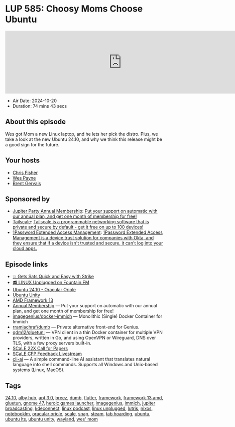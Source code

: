 # LUP 585: Choosy Moms Choose Ubuntu

<iframe src="https://player.fireside.fm/v2/RUkczH-V+MWlZDQ6V?theme=dark" width="740" height="200" frameborder="0" scrolling="no"></iframe>

* Air Date: 2024-10-20
* Duration: 74 mins 43 secs

## About this episode

Wes got Mom a new Linux laptop, and he lets her pick the distro. Plus, we take a look at the new Ubuntu 24.10, and why we think this release might be a good sign for the future.

## Your hosts
* [Chris Fisher](https://linuxunplugged.com/hosts/chrislas)
* [Wes Payne](https://linuxunplugged.com/hosts/wes)
* [Brent Gervais](https://linuxunplugged.com/hosts/brent)

## Sponsored by

  * [Jupiter Party Annual Membership](https://jupitersignal.memberful.com/checkout?plan=117630r): [Put your support on automatic with our annual plan, and get one month of membership for free!](https://jupitersignal.memberful.com/checkout?plan=117630r)
  * [Tailscale](http://tailscale.com/linuxunplugged): [Tailscale is a programmable networking software that is private and secure by default - get it free on up to 100 devices!](http://tailscale.com/linuxunplugged)
  * [1Password Extended Access Management](https://1password.com/unplugged): [1Password Extended Access Management is a device trust solution for companies with Okta, and they ensure that if a device isn't trusted and secure, it can't log into your cloud apps.](https://1password.com/unplugged)



## Episode links

  * [💥 Gets Sats Quick and Easy with Strike](https://strike.me/ "💥 Gets Sats Quick and Easy with Strike")
  * [📻 LINUX Unplugged on Fountain.FM](https://www.fountain.fm/show/dWiuBeqpDSM86AwXRXov "📻 LINUX Unplugged  on Fountain.FM")
  * [Ubuntu 24.10 - Oracular Oriole](https://canonical.com/blog/canonical-releases-ubuntu-24-10-oracular-oriole "Ubuntu 24.10 - Oracular Oriole")
  * [Ubuntu Unity](https://ubuntuunity.org/ "Ubuntu Unity")
  * [AMD Framework 13](https://frame.work/products/laptop-diy-13-gen-amd/configuration/new "AMD Framework 13")
  * [Annual Membership](https://jupitersignal.memberful.com/checkout?plan=117630 "Annual Membership") — Put your support on automatic with our annual plan, and get one month of membership for free!
  * [imagegenius/docker-immich](https://github.com/imagegenius/docker-immich "imagegenius/docker-immich") — Monolithic (Single) Docker Container for Immich
  * [rramiachraf/dumb](https://github.com/rramiachraf/dumb "rramiachraf/dumb") — Private alternative front-end for Genius.
  * [qdm12/gluetun:](https://github.com/qdm12/gluetun "qdm12/gluetun:") — VPN client in a thin Docker container for multiple VPN providers, written in Go, and using OpenVPN or Wireguard, DNS over TLS, with a few proxy servers built-in.
  * [SCaLE 22X Call for Papers](https://www.socallinuxexpo.org/scale/22x/cfp "SCaLE 22X Call for Papers")
  * [SCaLE CFP Feedback Livestream](https://youtube.com/live/YGv9xJB7UOg "SCaLE CFP Feedback Livestream")
  * [cli-ai](https://github.com/fmdz387/cli-ai "cli-ai") — A simple command-line AI assistant that translates natural language into shell commands. Supports all Windows and Unix-based systems (Linux, MacOS).



## Tags

[24.10](https://linuxunplugged.com/tags/24.10), [alby hub](https://linuxunplugged.com/tags/alby%20hub), [apt 3.0](https://linuxunplugged.com/tags/apt%203.0), [breez](https://linuxunplugged.com/tags/breez), [dumb](https://linuxunplugged.com/tags/dumb), [flutter](https://linuxunplugged.com/tags/flutter), [framework](https://linuxunplugged.com/tags/framework), [framework 13 amd](https://linuxunplugged.com/tags/framework%2013%20amd), [gluetun](https://linuxunplugged.com/tags/gluetun), [gnome 47](https://linuxunplugged.com/tags/gnome%2047), [heroic games launcher](https://linuxunplugged.com/tags/heroic%20games%20launcher), [imagegenius](https://linuxunplugged.com/tags/imagegenius), [immich](https://linuxunplugged.com/tags/immich), [jupiter broadcasting](https://linuxunplugged.com/tags/jupiter%20broadcasting), [kdeconnect](https://linuxunplugged.com/tags/kdeconnect), [linux podcast](https://linuxunplugged.com/tags/linux%20podcast), [linux unplugged](https://linuxunplugged.com/tags/linux%20unplugged), [lutris](https://linuxunplugged.com/tags/lutris), [nixos](https://linuxunplugged.com/tags/nixos), [notebooklm](https://linuxunplugged.com/tags/notebooklm), [oracular oriole](https://linuxunplugged.com/tags/oracular%20oriole), [scale](https://linuxunplugged.com/tags/scale), [snap](https://linuxunplugged.com/tags/snap), [steam](https://linuxunplugged.com/tags/steam), [tab hoarding](https://linuxunplugged.com/tags/tab%20hoarding), [ubuntu](https://linuxunplugged.com/tags/ubuntu), [ubuntu lts](https://linuxunplugged.com/tags/ubuntu%20lts), [ubuntu unity](https://linuxunplugged.com/tags/ubuntu%20unity), [wayland](https://linuxunplugged.com/tags/wayland), [wes' mom](https://linuxunplugged.com/tags/wes'%20mom)